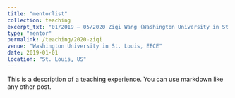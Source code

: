 ```yaml
---
title: "mentorlist"
collection: teaching
excerpt_txt: "01/2019 – 05/2020 Ziqi Wang (Washington University in St. Louis)"
type: "mentor"
permalink: /teaching/2020-ziqi
venue: "Washington University in St. Louis, EECE"
date: 2019-01-01
location: "St. Louis, US"
---
```

This is a description of a teaching experience. You can use markdown like any other post.
